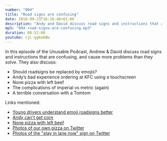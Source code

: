 ```yaml
---
number: "004"
title: "Road signs are confusing"
date: 2018-09-23T16:16:40+01:00
description: "Andy and David discuss road signs and instructions that are confusing, and cause more problems than they solve. They also discuss: Should roadsigns be replaced by emojis? Andy’s bad experience ordering at KFC using a touchscreen, none pizza with left beef, the complications of imperial vs metric (again) &amp; a terrible conversation with a Tomtom"
mp3: "004-road-signs-are-confusing.mp3"
duration: 00:52:00
youtube: cjL-gg6abBw
---
```


In this episode of the Unusable Podcast, Andrew &amp; David discuss road signs and instructions that are confusing, and cause more problems than they solve. They also discuss:

 - Should roadsigns be replaced by emojis?
 - Andy’s bad experience ordering at KFC using a touchscreen
 - None pizza with left beef
 - The complications of imperial vs metric (again)
 - A terrible conversation with a Tomtom


Links mentioned:

 - [Young drivers understand emoji roadsigns better](https://www.rsagroup.com/news/press-releases/2016/young-drivers-understand-emoji-road-signs-better-than-real-road-signs/)
 - [Andy can't get corn](https://twitter.com/UnusablePodcast/status/1044204790174175232)
 - [None pizza with left beef](https://gizmodo.com/reflections-on-the-10th-anniversary-of-none-pizza-with-1819692097)
 - [Photos of our own pizza on Twitter](https://twitter.com/UnusablePodcast/status/1045132181427957760)
 - [Photos of the "stay in lane now" sign on Twitter](https://twitter.com/UnusablePodcast/status/1044769789351260160)

